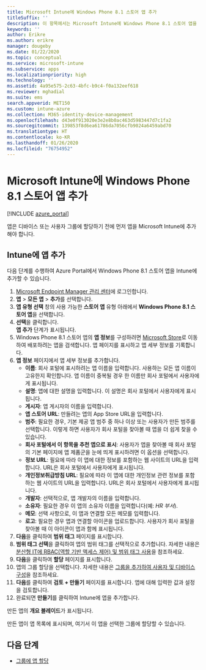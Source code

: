 ```yaml
---
title: Microsoft Intune에 Windows Phone 8.1 스토어 앱 추가
titleSuffix: ''
description: 이 항목에서는 Microsoft Intune에 Windows Phone 8.1 스토어 앱을 추가하는 방법을 설명합니다.
keywords: ''
author: Erikre
ms.author: erikre
manager: dougeby
ms.date: 01/22/2020
ms.topic: conceptual
ms.service: microsoft-intune
ms.subservice: apps
ms.localizationpriority: high
ms.technology: ''
ms.assetid: 4a95e575-2c63-4bfc-b9c4-f0a132eef618
ms.reviewer: mghadial
ms.suite: ems
search.appverid: MET150
ms.custom: intune-azure
ms.collection: M365-identity-device-management
ms.openlocfilehash: d43e0f913020e3e2e8b0ac463d5983447d7c1fa2
ms.sourcegitcommit: 139853f8d6ea61786da7056cfb9024a6459abd70
ms.translationtype: HT
ms.contentlocale: ko-KR
ms.lasthandoff: 01/26/2020
ms.locfileid: "76754952"
---
```

# <a name="add-windows-phone-81-store-apps-to-microsoft-intune"></a>Microsoft Intune에 Windows Phone 8.1 스토어 앱 추가

[!INCLUDE [azure_portal](../includes/azure_portal.md)]

앱은 디바이스 또는 사용자 그룹에 할당하기 전에 먼저 앱을 Microsoft Intune에 추가해야 합니다. 

## <a name="add-an-app-to-intune"></a>Intune에 앱 추가
다음 단계를 수행하여 Azure Portal에서 Windows Phone 8.1 스토어 앱을 Intune에 추가할 수 있습니다.

1. [Microsoft Endpoint Manager 관리 센터](https://go.microsoft.com/fwlink/?linkid=2109431)에 로그인합니다.
2. **앱** > **모든 앱** > **추가**를 선택합니다.
3. **앱 유형 선택** 창의 사용 가능한 **스토어 앱** 유형 아래에서 **Windows Phone 8.1 스토어 앱**을 선택합니다.
4. **선택**을 클릭합니다.<br>
   **앱 추가** 단계가 표시됩니다.
5. Windows Phone 8.1 스토어 앱의 **앱 정보**를 구성하려면 [Microsoft Store](https://www.microsoft.com/store/apps/windows-phone)로 이동하여 배포하려는 앱을 검색합니다. 앱 페이지를 표시하고 앱 세부 정보를 기록합니다. 
6. **앱 정보** 페이지에서 앱 세부 정보를 추가합니다.
    - **이름**: 회사 포털에 표시하려는 앱 이름을 입력합니다. 사용하는 모든 앱 이름이 고유한지 확인합니다. 앱 이름이 중복될 경우 한 이름만 회사 포털에서 사용자에게 표시됩니다.
    - **설명**: 앱에 대한 설명을 입력합니다. 이 설명은 회사 포털에서 사용자에게 표시됩니다.
    - **게시자**: 앱 게시자의 이름을 입력합니다.
    - **앱 스토어 URL**: 만들려는 앱의 App Store URL을 입력합니다.
    - **범주**: 필요한 경우, 기본 제공 앱 범주 중 하나 이상 또는 사용자가 만든 범주를 선택합니다. 이렇게 하면 사용자가 회사 포털을 찾아볼 때 앱을 더 쉽게 찾을 수 있습니다.
    - **회사 포털에서 이 항목을 추천 앱으로 표시**: 사용자가 앱을 찾아볼 때 회사 포털의 기본 페이지에 앱 제품군을 눈에 띄게 표시하려면 이 옵션을 선택합니다.
    - **정보 URL**: 필요에 따라 이 앱에 대한 정보를 포함하는 웹 사이트의 URL을 입력합니다. URL은 회사 포털에서 사용자에게 표시됩니다.
    - **개인정보취급방침 URL**: 필요에 따라 이 앱에 대한 개인정보 관련 정보를 포함하는 웹 사이트의 URL을 입력합니다. URL은 회사 포털에서 사용자에게 표시됩니다.
    - **개발자**: 선택적으로, 앱 개발자의 이름을 입력합니다.
    - **소유자**: 필요한 경우 이 앱의 소유자 이름을 입력합니다(예: *HR 부서*).
    - **메모**: 선택 사항으로, 이 앱과 연결할 모든 메모를 입력합니다.
    - **로고**: 필요한 경우 앱과 연결할 아이콘을 업로드합니다. 사용자가 회사 포털을 찾아볼 때 이 아이콘이 앱과 함께 표시됩니다.
7. **다음**을 클릭하여 **범위 태그** 페이지를 표시합니다.
8. **범위 태그 선택**을 클릭하여 앱의 범위 태그를 선택적으로 추가합니다. 자세한 내용은 [분산형 IT에 RBAC(역할 기반 액세스 제어) 및 범위 태그 사용](~/fundamentals/scope-tags.md)을 참조하세요.
9. **다음**을 클릭하여 **할당** 페이지를 표시합니다.
10. 앱의 그룹 할당을 선택합니다. 자세한 내용은 [그룹을 추가하여 사용자 및 디바이스 구성](~/fundamentals/groups-add.md)을 참조하세요. 
11. **다음**를 클릭하여 **검토 + 만들기** 페이지를 표시합니다. 앱에 대해 입력한 값과 설정을 검토합니다.
12. 완료되면 **만들기**를 클릭하여 Intune에 앱을 추가합니다.

만든 앱의 **개요 블레이드**가 표시됩니다.


만든 앱이 앱 목록에 표시되며, 여기서 이 앱을 선택한 그룹에 할당할 수 있습니다.

## <a name="next-steps"></a>다음 단계

- [그룹에 앱 할당](apps-deploy.md)
